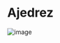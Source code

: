 # Ajedrez

![image](https://github.com/user-attachments/assets/2ad87af2-6d4b-4bbf-8d4b-03840882a123)




